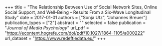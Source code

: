 +++
title = "The Relationship Between Use of Social Network Sites, Online Social Support, and Well-Being - Results From a Six-Wave Longitudinal Study"
date = 2017-01-01
authors = ["Sonja Utz", "Johannes Breuer"]
publication_types = ["2"]
abstract = ""
selected = false
publication = "*Journal of Media Psychology*"
url_pdf = "https://econtent.hogrefe.com/doi/pdf/10.1027/1864-1105/a000222"
url_dataset = "https://www.redeftiedata.eu/"
+++

